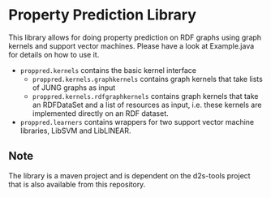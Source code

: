 # Property Prediction Library

This library allows for doing property prediction on RDF graphs using graph kernels and support vector machines.
Please have a look at Example.java for details on how to use it. 


- `proppred.kernels` contains the basic kernel interface
  - `proppred.kernels.graphkernels` contains graph kernels that take lists of JUNG graphs as input
  - `proppred.kernels.rdfgraphkernels` contains graph kernels that take an RDFDataSet and a list of resources as input, i.e. these kernels are implemented directly on an RDF dataset.
- `proppred.learners` contains wrappers for two support vector machine libraries, LibSVM and LibLINEAR.


## Note
The library is a maven project and is dependent on the d2s-tools project that is also available from this repository.
